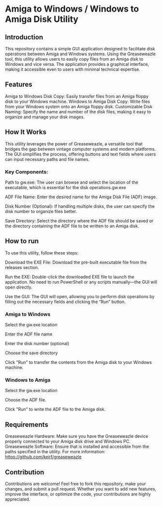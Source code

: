 # Amiga to Windows / Windows to Amiga Disk Utility
## Introduction
This repository contains a simple GUI application designed to facilitate disk operations between Amiga and Windows systems. Using the Greaseweazle tool, this utility allows users to easily copy files from an Amiga disk to Windows and vice versa. The application provides a graphical interface, making it accessible even to users with minimal technical expertise.

## Features
Amiga to Windows Disk Copy: Easily transfer files from an Amiga floppy disk to your Windows machine.
Windows to Amiga Disk Copy: Write files from your Windows system onto an Amiga floppy disk.
Customizable Disk Naming: Specify the name and number of the disk files, making it easy to organize and manage your disk images.

## How It Works
This utility leverages the power of Greaseweazle, a versatile tool that bridges the gap between vintage computer systems and modern platforms. The GUI simplifies the process, offering buttons and text fields where users can input necessary paths and file names.

### Key Components:
Path to gw.exe:
The user can browse and select the location of the  executable, which is essential for the disk operations.gw.exe

ADF File Name:
Enter the desired name for the Amiga Disk File (ADF) image.

Disk Number (Optional):
If handling multiple disks, the user can specify the disk number to organize files better.

Save Directory:
Select the directory where the ADF file should be saved or the directory containing the ADF file to be written to an Amiga disk.

## How to run
To use this utility, follow these steps:

Download the EXE File:
Download the pre-built executable file from the releases section.

Run the EXE:
Double-click the downloaded EXE file to launch the application.
No need to run PowerShell or any scripts manually—the GUI will open directly.

Use the GUI:
The GUI will open, allowing you to perform disk operations by filling out the necessary fields and clicking the “Run” button.

### Amiga to Windows
Select the gw.exe location

Enter the ADF file name

Enter the disk number (optional)

Choose the save directory

Click "Run" to transfer the contents from the Amiga disk to your Windows machine.

### Windows to Amiga
Select the gw.exe location

Choose the ADF file.

Click "Run" to write the ADF file to the Amiga disk.

## Requirements
Greaseweazle Hardware: Make sure you have the Greaseweazle device properly connected to your Amiga disk drive and Windows PC.
Greaseweazle Software: Ensure that is installed and accessible from the paths specified in the utility.
For more information: https://github.com/keirf/greaseweazle

## Contribution
Contributions are welcome! Feel free to fork this repository, make your changes, and submit a pull request. Whether you want to add new features, improve the interface, or optimize the code, your contributions are highly appreciated.
